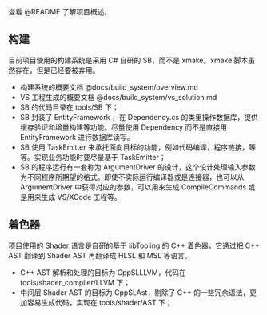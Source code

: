 查看 @README 了解项目概述。

## 构建
目前项目使用的构建系统是采用 C# 自研的 SB，而不是 xmake。xmake 脚本虽然存在，但是已经要被弃用。

- 构建系统的概要文档 @docs/build_system/overview.md
- VS 工程生成的概要文档 @docs/build_system/vs_solution.md
- SB 的代码目录在 tools/SB 下；
- SB 封装了 EntityFramework ，在 Dependency.cs 的类里操作数据库，提供缓存验证和增量构建等功能。尽量使用 Dependency 而不是直接用 EntityFramework 进行数据库读写。
- SB 使用 TaskEmitter 来承托面向目标的功能，例如代码编译，程序链接，等等。实现业务功能时要尽量基于 TaskEmitter；
- SB 的程序运行有一套称为 ArgumentDriver 的设计，这个设计处理输入参数为不同程序所期望的格式。即使不实际运行编译器或是连接器，也可以从 ArgumentDriver 中获得对应的参数，可以用来生成 CompileCommands 或是用来生成 VS/XCode 工程等。

## 着色器

项目使用的 Shader 语言是自研的基于 libTooling 的 C++ 着色器，它通过把 C++ AST 翻译到 Shader AST 再翻译成 HLSL 和 MSL 等语言。

- C++ AST 解析和处理的目标为 CppSLLLVM，代码在 tools/shader_compiler/LLVM 下；
- 中间层 Shader AST 的目标为 CppSLAst，剔除了 C++ 的一些冗余语法，更加容易生成代码，实现在 tools/shader/AST 下；
